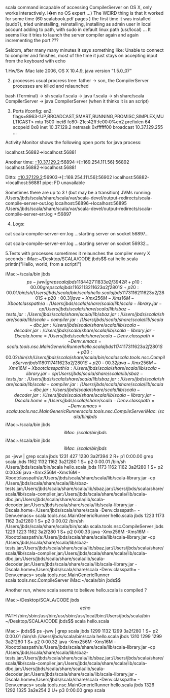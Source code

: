 
scala command incapable of accessing CompilerServer on OS X, only works interactively. I�m no OS expert ...)
The WEIRD thing is that It worked for some time (60 scalabook.pdf pages ) the first time it was installed (sudo?), tried uninstalling, reinstalling, installing as admin user in local account adding to path, with sudo in default linux path (usr/local) ...
It seems like it tries to launch the server compiler again and again incrementing the port ???

Seldom, after many many minutes it says something like:
Unable to connect to compiler
and finishes, most of the time it just stays on accepting input from the keyboard with echo

1.Hw/Sw
iMac late 2006, OS X 10.4.9, java version "1.5.0_07" 

2. processes
usual procress tree:  father -> son, the CompilerServer processes are killed and relaunched 

bash (Terminal) -> sh scala f.scala -> java f.scala -> sh share/scala CompilerServer -> java CompilerServer (when it thinks it is an script)

3. Ports 
ifconfig: 
en2: flags=8963<UP,BROADCAST,SMART,RUNNING,PROMISC,SIMPLEX,MULTICAST> mtu 1500
        inet6 fe80::21c:42ff:fe00:0%en2 prefixlen 64 scopeid 0x8 
        inet 10.37.129.2 netmask 0xffffff00 broadcast 10.37.129.255
...

Activity Monitor shows the following open ports for java process:

[::10.37.129.2]:56888->[::169.254.111.56]:56887
localhost:56882->localhost:56881

Another time:
[::10.37.129.2]:56894->[::169.254.111.56]:56892
localhost:56882->localhost:56881

Ditto:
[::10.37.129.2]:56903->[::169.254.111.56]:56902
localhost:56882->localhost:56881
pipe: FD unavailable

Sometimes there are up to 3 ! (but may be a transition) JVMs running:
/Users/jbds/scala/share/scala/var/scala-devel/output-redirects/scala-compile-server-out.log
localhost:56896->localhost:56895
/Users/jbds/scala/share/scala/var/scala-devel/output-redirects/scala-compile-server-err.log
*:56897

4. Logs:

cat scala-compile-server-err.log
...starting server on socket 56897...

cat scala-compile-server-err.log
...starting server on socket 56932...



5.Tests with processes
sometimes it relaunches the compiler every X seconds :
iMac:~/Desktop/SCALA/CODE jbds$$ cat hello.scala 
println("Hello, world, from a script!")


iMac:~/scala/bin jbds$$ ps -jww | grep scala
jbds  1184   427  1183 3a2f394    2 R+    p1    0:00.00 grep scala
jbds  1162  1132  1162 3a2f280    1 S+    p2    0:00.01 /bin/sh /Users/jbds/scala/bin/scala hello.scala
jbds  1173  1162  1162 3a2f280    1 S+    p2    0:00.31 java -Xmx256M -Xms16M -Xbootclasspath/a:/Users/jbds/scala/share/scala/lib/scala-library.jar -cp /Users/jbds/scala/share/scala/lib/sbaz-tests.jar:/Users/jbds/scala/share/scala/lib/sbaz.jar:/Users/jbds/scala/share/scala/lib/scala-compiler.jar:/Users/jbds/scala/share/scala/lib/scala-dbc.jar:/Users/jbds/scala/share/scala/lib/scala-decoder.jar:/Users/jbds/scala/share/scala/lib/scala-library.jar -Dscala.home=/Users/jbds/scala/share/scala -Denv.classpath= -Denv.emacs= scala.tools.nsc.MainGenericRunner hello.scala
jbds  1174  1173  1162 3a2f280    1 S+    p2    0:00.02 /bin/sh /Users/jbds/scala/share/scala/bin/scala scala.tools.nsc.CompileServer
jbds  1180  1174  1162 3a2f280    1 S+    p2    0:00.32 java -Xmx256M -Xms16M -Xbootclasspath/a:/Users/jbds/scala/share/scala/lib/scala-library.jar -cp /Users/jbds/scala/share/scala/lib/sbaz-tests.jar:/Users/jbds/scala/share/scala/lib/sbaz.jar:/Users/jbds/scala/share/scala/lib/scala-compiler.jar:/Users/jbds/scala/share/scala/lib/scala-dbc.jar:/Users/jbds/scala/share/scala/lib/scala-decoder.jar:/Users/jbds/scala/share/scala/lib/scala-library.jar -Dscala.home=/Users/jbds/scala/share/scala -Denv.classpath= -Denv.emacs= scala.tools.nsc.MainGenericRunner scala.tools.nsc.CompileServer
iMac:~/scala/bin jbds$$ 
iMac:~/scala/bin jbds$$ 
iMac:~/scala/bin jbds$$ 
iMac:~/scala/bin jbds$$ 
iMac:~/scala/bin jbds$$ ps -jww | grep scala
jbds  1231   427  1230 3a2f394    2 R+    p1    0:00.00 grep scala
jbds  1162  1132  1162 3a2f280    1 S+    p2    0:00.01 /bin/sh /Users/jbds/scala/bin/scala hello.scala
jbds  1173  1162  1162 3a2f280    1 S+    p2    0:00.36 java -Xmx256M -Xms16M -Xbootclasspath/a:/Users/jbds/scala/share/scala/lib/scala-library.jar -cp /Users/jbds/scala/share/scala/lib/sbaz-tests.jar:/Users/jbds/scala/share/scala/lib/sbaz.jar:/Users/jbds/scala/share/scala/lib/scala-compiler.jar:/Users/jbds/scala/share/scala/lib/scala-dbc.jar:/Users/jbds/scala/share/scala/lib/scala-decoder.jar:/Users/jbds/scala/share/scala/lib/scala-library.jar -Dscala.home=/Users/jbds/scala/share/scala -Denv.classpath= -Denv.emacs= scala.tools.nsc.MainGenericRunner hello.scala
jbds  1223  1173  1162 3a2f280    1 S+    p2    0:00.02 /bin/sh /Users/jbds/scala/share/scala/bin/scala scala.tools.nsc.CompileServer
jbds  1229  1223  1162 3a2f280    1 S+    p2    0:00.33 java -Xmx256M -Xms16M -Xbootclasspath/a:/Users/jbds/scala/share/scala/lib/scala-library.jar -cp /Users/jbds/scala/share/scala/lib/sbaz-tests.jar:/Users/jbds/scala/share/scala/lib/sbaz.jar:/Users/jbds/scala/share/scala/lib/scala-compiler.jar:/Users/jbds/scala/share/scala/lib/scala-dbc.jar:/Users/jbds/scala/share/scala/lib/scala-decoder.jar:/Users/jbds/scala/share/scala/lib/scala-library.jar -Dscala.home=/Users/jbds/scala/share/scala -Denv.classpath= -Denv.emacs= scala.tools.nsc.MainGenericRunner scala.tools.nsc.CompileServer
iMac:~/scala/bin jbds$$ 



Another run, where scala seems to believe hello.scala is compiled ?

iMac:~/Desktop/SCALA/CODE jbds$$ echo $$PATH
/bin:/sbin:/usr/bin:/usr/sbin:/usr/local/bin:/Users/jbds/scala/bin
~/Desktop/SCALA/CODE jbds$$ scala hello.scala

iMac:~ jbds$$ ps -jww | grep scala
jbds  1299  1132  1299 3a2f280    1 S+    p2    0:00.01 /bin/sh /Users/jbds/scala/bin/scala hello.scala
jbds  1310  1299  1299 3a2f280    1 S+    p2    0:00.32 java -Xmx256M -Xms16M -Xbootclasspath/a:/Users/jbds/scala/share/scala/lib/scala-library.jar -cp /Users/jbds/scala/share/scala/lib/sbaz-tests.jar:/Users/jbds/scala/share/scala/lib/sbaz.jar:/Users/jbds/scala/share/scala/lib/scala-compiler.jar:/Users/jbds/scala/share/scala/lib/scala-dbc.jar:/Users/jbds/scala/share/scala/lib/scala-decoder.jar:/Users/jbds/scala/share/scala/lib/scala-library.jar -Dscala.home=/Users/jbds/scala/share/scala -Denv.classpath= -Denv.emacs= scala.tools.nsc.MainGenericRunner hello.scala
jbds  1326  1292  1325 3a2e254    2 U+    p3    0:00.00 grep scala






